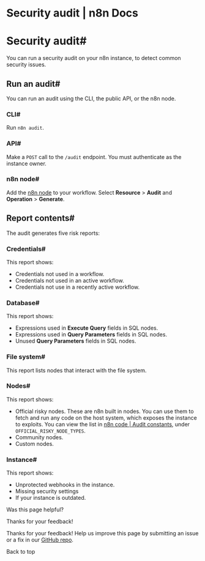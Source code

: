 # Security audit | n8n Docs

[ ](https://github.com/n8n-io/n8n-docs/edit/main/docs/hosting/securing/security-audit.md "Edit this page")

# Security audit#

You can run a security audit on your n8n instance, to detect common security issues.

## Run an audit#

You can run an audit using the CLI, the public API, or the n8n node.

### CLI#

Run `n8n audit`.

### API#

Make a `POST` call to the `/audit` endpoint. You must authenticate as the instance owner.

### n8n node#

Add the [n8n node](../../../integrations/builtin/core-nodes/n8n-nodes-base.n8n/) to your workflow. Select **Resource** > **Audit** and **Operation** > **Generate**.

## Report contents#

The audit generates five risk reports:

### Credentials#

This report shows:

  * Credentials not used in a workflow.
  * Credentials not used in an active workflow.
  * Credentials not use in a recently active workflow.

### Database#

This report shows:

  * Expressions used in **Execute Query** fields in SQL nodes.
  * Expressions used in **Query Parameters** fields in SQL nodes.
  * Unused **Query Parameters** fields in SQL nodes.

### File system#

This report lists nodes that interact with the file system.

### Nodes#

This report shows:

  * Official risky nodes. These are n8n built in nodes. You can use them to fetch and run any code on the host system, which exposes the instance to exploits. You can view the list in [n8n code | Audit constants](https://github.com/n8n-io/n8n/blob/master/packages/cli/src/security-audit/constants.ts#L51), under `OFFICIAL_RISKY_NODE_TYPES`.
  * Community nodes.
  * Custom nodes.

### Instance#

This report shows:

  * Unprotected webhooks in the instance.
  * Missing security settings
  * If your instance is outdated.

Was this page helpful? 

Thanks for your feedback! 

Thanks for your feedback! Help us improve this page by submitting an issue or a fix in our [GitHub repo](https://github.com/n8n-io/n8n-docs). 

Back to top